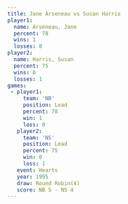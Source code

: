 ```yaml
---
title: Jane Arseneau vs Susan Harris
player1:              
  name: Arseneau, Jane
  percent: 78         
  wins: 1             
  losses: 0           
player2:              
  name: Harris, Susan 
  percent: 75         
  wins: 0             
  losses: 1           
games:
 - player1:        
     team: 'NB'    
     position: Lead
     percent: 78   
     win: 1        
     loss: 0       
   player2:        
     team: 'NS'    
     position: Lead
     percent: 75   
     win: 0        
     loss: 1       
   event: Hearts       
   year: 1995          
   draw: Round Robin(4)
   score: NB 5 - NS 4  
---
```

